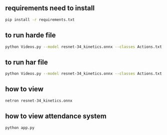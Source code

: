 ## requirements need to install
```bash
pip install -r requirements.txt
```
## to run harde file
```bash
python Videos.py --model resnet-34_kinetics.onnx --classes Actions.txt --yolo-cfg yolov3.cfg --yolo-weights yolov3.weights --yolo-classes coco.names
```
## to run har file
```bash
python Videos.py --model resnet-34_kinetics.onnx --classes Actions.txt --input media/boxing.mp4 --output output.mp4 --gpu 1 --yolo-cfg yolov3.cfg --yolo-weights yolov3.weights --yolo-classes coco.names
```
## how to view
```bash
netron resnet-34_kinetics.onnx 
```
## how to view attendance system
```bash
python app.py
```



